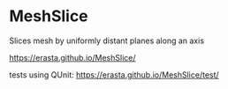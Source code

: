 # MeshSlice
Slices mesh by uniformly distant planes along an axis

https://erasta.github.io/MeshSlice/

<!-- <img src="sample.png" height="300"></img> -->

tests using QUnit:
https://erasta.github.io/MeshSlice/test/
